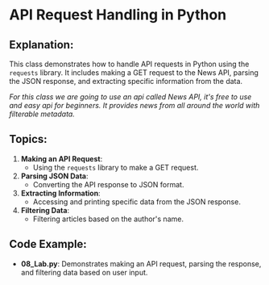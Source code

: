 # API Request Handling in Python

## Explanation:
This class demonstrates how to handle API requests in Python using the `requests` library. It includes making a GET request to the News API, parsing the JSON response, and extracting specific information from the data.

*For this class we are going to use an api called News API, it's free to use and easy api for beginners. It provides news from all around the world with filterable metadata.*

## Topics:
1. **Making an API Request**:
   - Using the `requests` library to make a GET request.
2. **Parsing JSON Data**:
   - Converting the API response to JSON format.
3. **Extracting Information**:
   - Accessing and printing specific data from the JSON response.
4. **Filtering Data**:
   - Filtering articles based on the author's name.

## Code Example:
- **08_Lab.py**: Demonstrates making an API request, parsing the response, and filtering data based on user input.

